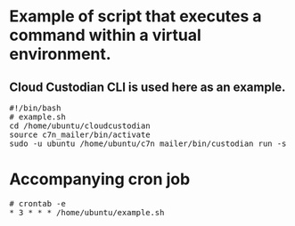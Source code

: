 
# Example of script that executes a command within a virtual environment.
## Cloud Custodian CLI is used here as an example.

<pre>
#!/bin/bash
# example.sh
cd /home/ubuntu/cloudcustodian
source c7n_mailer/bin/activate
sudo -u ubuntu /home/ubuntu/c7n_mailer/bin/custodian run -s output /home/ubuntu/cloudcustodian/policies/s3-service-limit-audit.yml --region us-east-1
</pre>

# Accompanying cron job
<pre>
# crontab -e
* 3 * * * /home/ubuntu/example.sh 
</pre>
